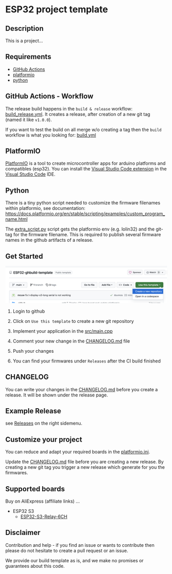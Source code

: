 # ESP32 project template

## Description

This is a project...

## Requirements

- [GitHub Actions](https://github.com/features/actions)
- [platformio](https://platformio.org/)
- [python](https://www.python.org/)

## GitHub Actions - Workflow

The release build happens in the `build & release` workflow: [build_release.yml](.github/workflows/build_release.yml).
It creates a release, after creation of a new git tag (named it like `v1.0.0`).

If you want to test the build on all merge w/o creating a tag then the `build` workflow is what you looking for: [build.yml](.github/workflows/build.yml)

## PlatformIO

[PlatformIO](https://platformio.org/) is a tool to create microcontroller apps for arduino platforms and compatibles (esp32). You can install the [Visual Studio Code extension](https://platformio.org/install/ide?install=vscode) in the [Visual Studio Code](https://code.visualstudio.com/) IDE.

## Python

There is a tiny python script needed to customize the firmware filenames within platformio, see documentation: https://docs.platformio.org/en/stable/scripting/examples/custom_program_name.html

The [extra_script.py](extra_script.py) script gets the platformio env (e.g. lolin32) and the git-tag for the firmware filename.
This is required to publish several firmware names in the github artifacts of a release.

## Get Started

<img src="doc/create-new-project-with-template.png" />

1. Login to github

2. Click on `Use this template` to create a new git repository
3. Implement your application in the [src/main.cpp](src/main.cpp)
4. Comment your new change in the [CHANGELOG.md](CHANGELOG.md) file
5. Push your changes


6. You can find your firmwares under `Releases` after the CI build finished

## CHANGELOG

You can write your changes in the [CHANGELOG.md](CHANGELOG.md) before you create a release. It will be shown under the release page.

## Example Release

see [Releases](https://github.com/mcuw/esp-ghbuild-template/releases) on the right sidemenu.

## Customize your project

You can reduce and adapt your required boards in the [platformio.ini](platformio.ini).

Update the [CHANGELOG.md](CHANGELOG.md) file before you are creating a new release. By creating a new git tag you trigger a new release which generate for you the firmwares.

## Supported boards

Buy on AliExpress (affiliate links) ...

- ESP32 S3
  - [ESP32-S3-Relay-6CH](https://www.waveshare.com/wiki/ESP32-S3-Relay-6CH)


## Disclaimer

Contribution and help - if you find an issue or wants to contribute then please do not hesitate to create a pull request or an issue.

We provide our build template as is, and we make no promises or guarantees about this code.
